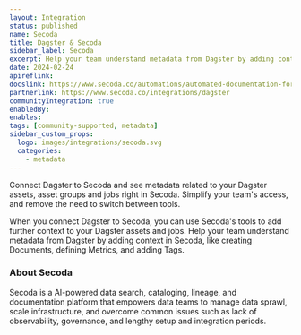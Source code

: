 ```yaml
---
layout: Integration
status: published
name: Secoda
title: Dagster & Secoda
sidebar_label: Secoda
excerpt: Help your team understand metadata from Dagster by adding context in Secoda.
date: 2024-02-24
apireflink:
docslink: https://www.secoda.co/automations/automated-documentation-for-new-integrations-in-dagster
partnerlink: https://www.secoda.co/integrations/dagster
communityIntegration: true
enabledBy:
enables:
tags: [community-supported, metadata]
sidebar_custom_props:
  logo: images/integrations/secoda.svg
  categories:
    - metadata
---
```


Connect Dagster to Secoda and see metadata related to your Dagster assets, asset groups and jobs right in Secoda. Simplify your team's access, and remove the need to switch between tools.

When you connect Dagster to Secoda, you can use Secoda's tools to add further context to your Dagster assets and jobs. Help your team understand metadata from Dagster by adding context in Secoda, like creating Documents, defining Metrics, and adding Tags.

### About Secoda

Secoda is a AI-powered data search, cataloging, lineage, and documentation platform that empowers data teams to manage data sprawl, scale infrastructure, and overcome common issues such as lack of observability, governance, and lengthy setup and integration periods.
